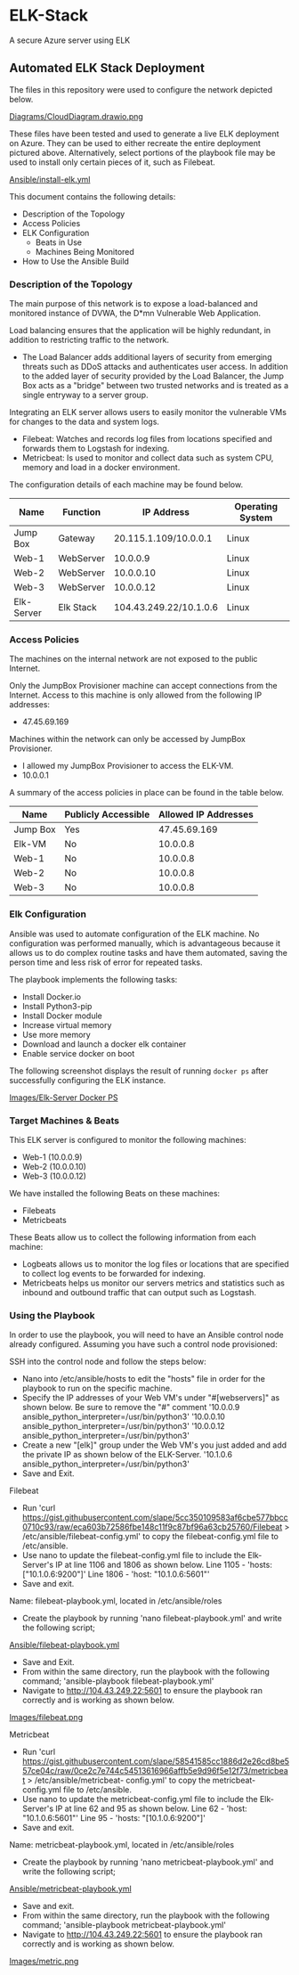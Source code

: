 # ELK-Stack
A secure Azure server using ELK
## Automated ELK Stack Deployment

The files in this repository were used to configure the network depicted below.

[Diagrams/CloudDiagram.drawio.png](https://github.com/hahncore/ELK-Stack/blob/7eff5256a7fe0f0cdeca18d2db0b5f47f8cc9ad0/Diagrams/CloudDiagram.drawio.png)

These files have been tested and used to generate a live ELK deployment on Azure. They can be used to either recreate the entire deployment pictured above. Alternatively, select portions of the playbook file may be used to install only certain pieces of it, such as Filebeat.

[Ansible/install-elk.yml](https://github.com/hahncore/ELK-Stack/blob/4c151d48007ffa3c11cada7d141e829f2f563324/Ansible/install-elk.yml)

This document contains the following details:
- Description of the Topology
- Access Policies
- ELK Configuration
  - Beats in Use
  - Machines Being Monitored
- How to Use the Ansible Build

### Description of the Topology

The main purpose of this network is to expose a load-balanced and monitored instance of DVWA, the D*mn Vulnerable Web Application.

Load balancing ensures that the application will be highly redundant, in addition to restricting traffic to the network.
- The Load Balancer adds additional layers of security from emerging threats such as DDoS attacks and authenticates user access. In addition to the added layer of security         provided by the Load Balancer, the Jump Box acts as a "bridge" between two trusted networks and is treated as a single entryway to a server group.

Integrating an ELK server allows users to easily monitor the vulnerable VMs for changes to the data and system logs.
- Filebeat: Watches and records log files from locations specified and forwards them to Logstash for indexing.
- Metricbeat: Is used to monitor and collect data such as system CPU, memory and load in a docker environment.

The configuration details of each machine may be found below.

| Name      | Function  |       IP Address       | Operating System |
|-----------|-----------|------------------------|------------------|
| Jump Box  | Gateway   | 20.115.1.109/10.0.0.1  |      Linux       |
| Web-1     | WebServer |        10.0.0.9        |      Linux       |
| Web-2     | WebServer |        10.0.0.10       |      Linux       |
| Web-3     | WebServer |        10.0.0.12       |      Linux       |
| Elk-Server| Elk Stack | 104.43.249.22/10.1.0.6 |      Linux       |

### Access Policies

The machines on the internal network are not exposed to the public Internet.

Only the JumpBox Provisioner machine can accept connections from the Internet. Access to this machine is only allowed from the following IP addresses:
- 47.45.69.169

Machines within the network can only be accessed by JumpBox Provisioner.
- I allowed my JumpBox Provisioner to access the ELK-VM.
- 10.0.0.1

A summary of the access policies in place can be found in the table below.

| Name     | Publicly Accessible | Allowed IP Addresses |
|----------|---------------------|----------------------|
| Jump Box |         Yes         |     47.45.69.169     |
|  Elk-VM  |         No          |       10.0.0.8       |
|   Web-1  |         No          |       10.0.0.8       |
|   Web-2  |         No          |       10.0.0.8       |
|   Web-3  |         No          |       10.0.0.8       |


### Elk Configuration

Ansible was used to automate configuration of the ELK machine. No configuration was performed manually, which is advantageous because it allows us to do complex routine tasks and have them automated, saving the person time and less risk of error for repeated tasks.

The playbook implements the following tasks:
- Install Docker.io
- Install Python3-pip
- Install Docker module
- Increase virtual memory
- Use more memory
- Download and launch a docker elk container
- Enable service docker on boot

The following screenshot displays the result of running `docker ps` after successfully configuring the ELK instance.

[Images/Elk-Server Docker PS](https://github.com/hahncore/ELK-Stack/blob/6c87af561b2242440b3f6bb0be31ad721a1571b3/Images/Elk-Server%20Docker%20PS.PNG)

### Target Machines & Beats
This ELK server is configured to monitor the following machines:
- Web-1 (10.0.0.9)
- Web-2 (10.0.0.10)
- Web-3 (10.0.0.12)

We have installed the following Beats on these machines:
- Filebeats
- Metricbeats

These Beats allow us to collect the following information from each machine:
- Logbeats allows us to monitor the log files or locations that are specified to collect log events to be forwarded for indexing.
- Metricbeats helps us monitor our servers metrics and statistics such as inbound and outbound traffic that can output such as Logstash.

### Using the Playbook

In order to use the playbook, you will need to have an Ansible control node already configured. Assuming you have such a control node provisioned:

SSH into the control node and follow the steps below:
- Nano into /etc/ansible/hosts to edit the "hosts" file in order for the playbook to run on the specific machine.
- Specify the IP addresses of your Web VM's under "#[webservers]" as shown below. Be sure to remove the "#" comment
  '10.0.0.9 ansible_python_interpreter=/usr/bin/python3'
  '10.0.0.10 ansible_python_interpreter=/usr/bin/python3'
  '10.0.0.12 ansible_python_interpreter=/usr/bin/python3'
- Create a new "[elk]" group under the  Web VM's you just added and add the private IP as shown below of the ELK-Server.
  '10.1.0.6 ansible_python_interpreter=/usr/bin/python3'
- Save and Exit.

Filebeat
- Run 'curl https://gist.githubusercontent.com/slape/5cc350109583af6cbe577bbcc0710c93/raw/eca603b72586fbe148c11f9c87bf96a63cb25760/Filebeat > /etc/ansible/filebeat-config.yml'   to copy the filebeat-config.yml file to /etc/ansible.
- Use nano to update the filebeat-config.yml file to include the Elk-Server's IP at line 1106 and 1806 as shown below.
    Line 1105 - 'hosts: ["10.1.0.6:9200"]'
    Line 1806 - 'host: "10.1.0.6:5601"'
- Save and exit.

Name: filebeat-playbook.yml, located in /etc/ansible/roles
- Create the playbook by running 'nano filebeat-playbook.yml' and write the following script;

[Ansible/filebeat-playbook.yml](https://github.com/hahncore/ELK-Stack/blob/d746d38ac82030add2dc741592289a9bb2e4437a/Ansible/filebeat-playbook.yml)

 - Save and Exit.
 - From within the same directory, run the playbook with the following command; 'ansible-playbook filebeat-playbook.yml'
 - Navigate to http://104.43.249.22:5601 to ensure the playbook ran correctly and is working as shown below.

[Images/filebeat.png](https://github.com/hahncore/ELK-Stack/blob/3a2d9111d8b357ed3ea92c27613c30e7f765c5bf/Images/filebeat.PNG)

Metricbeat
- Run 'curl https://gist.githubusercontent.com/slape/58541585cc1886d2e26cd8be557ce04c/raw/0ce2c7e744c54513616966affb5e9d96f5e12f73/metricbeat > /etc/ansible/metricbeat-    config.yml' to copy the metricbeat-config.yml file to /etc/ansible.
- Use nano to update the metricbeat-config.yml file to include the Elk-Server's IP at line 62 and 95 as shown below.
   Line 62 - 'host: "10.1.0.6:5601"'
   Line 95 - 'hosts: "[10.1.0.6:9200"]'
- Save and exit.

Name: metricbeat-playbook.yml, located in /etc/ansible/roles
- Create the playbook by running 'nano metricbeat-playbook.yml' and write the following script;

[Ansible/metricbeat-playbook.yml](https://github.com/hahncore/ELK-Stack/blob/d746d38ac82030add2dc741592289a9bb2e4437a/Ansible/metricbeat-playbook.yml)

- Save and exit.
- From within the same directory, run the playbook with the following command; 'ansible-playbook metricbeat-playbook.yml'
- Navigate to http://104.43.249.22:5601 to ensure the playbook ran correctly and is working as shown below.

[Images/metric.png](https://github.com/hahncore/ELK-Stack/blob/3a2d9111d8b357ed3ea92c27613c30e7f765c5bf/Images/metric.PNG)
